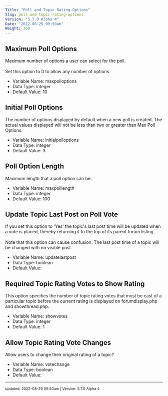 ```yaml
---
Title: "Poll and Topic Rating Options"
Slug: poll-and-topic-rating-options
Version: "5.7.0 Alpha 4"
Date: "2022-08-29 09:50am"
Weight: 360
---
```



## Maximum Poll Options

Maximum number of options a user can select for the poll.<br />
<br />
Set this option to 0 to allow any number of options.




- Variable Name: maxpolloptions
- Data Type: integer
- Default Value: 10

## Initial Poll Options

The number of options displayed by default when a new poll is created.  The actual values displayed will not be less than two or greater than Max Poll Options.




- Variable Name: initialpolloptions
- Data Type: integer
- Default Value: 3

## Poll Option Length

Maximum length that a poll option can be.




- Variable Name: maxpolllength
- Data Type: integer
- Default Value: 100

## Update Topic Last Post on Poll Vote

If you set this option to 'Yes' the topic's last post time will be updated when a vote is placed, thereby returning it to the top of its parent forum listing.<br />
<br />
Note that this option can cause confusion. The last post time of a topic will be changed with no visible post.




- Variable Name: updatelastpost
- Data Type: boolean
- Default Value: 

## Required Topic Rating Votes to Show Rating

This option specifies the number of topic rating votes that must be cast of a particular topic before the current rating is displayed on forumdisplay.php and showthread.php.




- Variable Name: showvotes
- Data Type: integer
- Default Value: 1

## Allow Topic Rating Vote Changes

Allow users to change their original rating of a topic?




- Variable Name: votechange
- Data Type: boolean
- Default Value: 


<hr>
<small>
updated: 2022-08-29 09:50am | Version: 5.7.0 Alpha 4
</small>